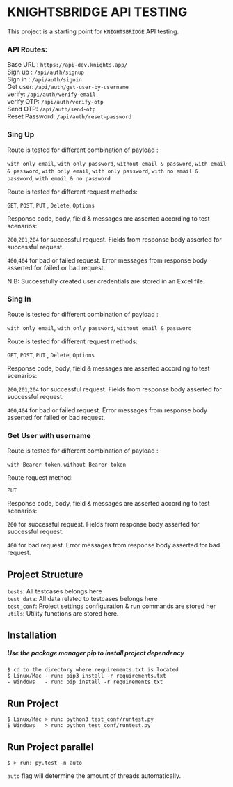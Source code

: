 # KNIGHTSBRIDGE API TESTING

This project is a starting point for `KNIGHTSBRIDGE` API testing.

### API Routes:

Base URL : `https://api-dev.knights.app/` <br />
Sign up : `/api/auth/signup`<br />
Sign in : `/api/auth/signin`<br />
Get user: `/api/auth/get-user-by-username`<br />
verify: `/api/auth/verify-email`<br />
verify OTP: `/api/auth/verify-otp`<br />
Send OTP: `/api/auth/send-otp`<br />
Reset Password: `/api/auth/reset-password`<br />

### Sing Up

Route is tested for different combination of payload :

`with only email`,
`with only password`,
`without email & password`,
`with email & password`,
`with only email`,
`with only password`,
`with no email & password`,
`with email & no password`

Route is tested for different request methods:

`GET`, `POST`, `PUT` , `Delete`, `Options`

Response code, body, field & messages are asserted according to test scenarios:

`200`,`201`,`204` for successful request. Fields from response body asserted for successful request.

`400`,`404`  for bad or failed request. Error messages from response body asserted for failed or bad request.

N.B: Successfully created user credentials are stored in an Excel file.

### Sing In

Route is tested for different combination of payload :

`with only email`,
`with only password`,
`without email & password`

Route is tested for different request methods:

`GET`, `POST`, `PUT` , `Delete`, `Options`

Response code, body, field & messages are asserted according to test scenarios:

`200`,`201`,`204` for successful request. Fields from response body asserted for successful request.

`400`,`404`  for bad or failed request. Error messages from response body asserted for failed or bad request.

### Get User with username

Route is tested for different combination of payload :

`with Bearer token`,
`without Bearer token`

Route request method:

`PUT`

Response code, body, field & messages are asserted according to test scenarios:

`200` for successful request. Fields from response body asserted for successful request.

`400` for bad request. Error messages from response body asserted for bad request.

## Project Structure

`tests`: All testcases belongs here<br />
`test_data`: All data related to testcases belongs here<br />
`test_conf`: Project settings configuration & run commands are stored her<br />
`utils`: Utility functions are stored here.

## Installation

##### Use the package manager pip to install project dependency

    $ cd to the directory where requirements.txt is located
    $ Linux/Mac - run: pip3 install -r requirements.txt
    - Windows   - run: pip install -r requirements.txt

## Run Project


    $ Linux/Mac > run: python3 test_conf/runtest.py
    $ Windows   > run: python test_conf/runtest.py

## Run Project parallel


    $ > run: py.test -n auto

`auto` flag will determine the amount of threads automatically.
